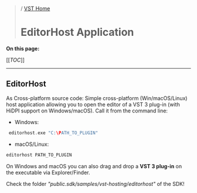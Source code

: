 >/ [VST Home](../)
>
># EditorHost Application

**On this page:**

[[_TOC_]]

---

## EditorHost

As Cross-platform source code:
Simple cross-platform (Win/macOS/Linux) host application allowing you to open the editor of a VST 3 plug-in (with HiDPI support on Windows/macOS). Call it from the command line: 

- Windows:

``` c++
 editorhost.exe "C:\PATH_TO_PLUGIN"
```

- macOS/Linux:

``` c++
editorhost PATH_TO_PLUGIN
```

On Windows and macOS you can also drag and drop a **VST 3 plug-in** on the executable via Explorer/Finder.

Check the folder *"public.sdk/samples/vst-hosting/editorhost"* of the SDK!
